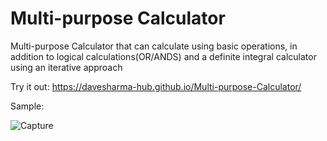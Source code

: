 # Multi-purpose Calculator
Multi-purpose Calculator that can calculate using basic operations, in addition to logical calculations(OR/ANDS) and a definite integral calculator using an iterative approach

Try it out: https://davesharma-hub.github.io/Multi-purpose-Calculator/

Sample:

![Capture](https://user-images.githubusercontent.com/81478885/147028888-1bc445b2-49ff-49a4-9b11-b1f95a3998bb.JPG)
